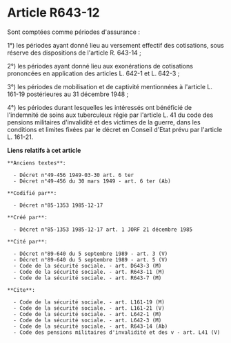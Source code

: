 # Article R643-12

Sont comptées comme périodes d'assurance : 

1°) les périodes ayant donné lieu au versement effectif des cotisations, sous réserve des dispositions de l'article R.
643-14 ;

2°) les périodes ayant donné lieu aux exonérations de cotisations prononcées en application des articles L. 642-1 et L.
642-3 ; 

3°) les périodes de mobilisation et de captivité mentionnées à l'article L. 161-19 postérieures au 31 décembre 1948 ; 

4°) les périodes durant lesquelles les intéressés ont bénéficié de l'indemnité de soins aux tuberculeux régie par l'article
L. 41 du code des pensions militaires d'invalidité et des victimes de la guerre, dans les conditions et limites fixées par le
décret en Conseil d'Etat prévu par l'article L. 161-21.

**Liens relatifs à cet article**

	**Anciens textes**:

	  - Décret n°49-456 1949-03-30 art. 6 ter
	  - Décret n°49-456 du 30 mars 1949 - art. 6 ter (Ab)

	**Codifié par**:

	  - Décret n°85-1353 1985-12-17

	**Créé par**:

	  - Décret n°85-1353 1985-12-17 art. 1 JORF 21 décembre 1985

	**Cité par**:

	  - Décret n°89-640 du 5 septembre 1989 - art. 3 (V)
	  - Décret n°89-640 du 5 septembre 1989 - art. 5 (V)
	  - Code de la sécurité sociale. - art. D643-3 (M)
	  - Code de la sécurité sociale. - art. R643-11 (M)
	  - Code de la sécurité sociale. - art. R643-7 (M)

	**Cite**:

	  - Code de la sécurité sociale. - art. L161-19 (M)
	  - Code de la sécurité sociale. - art. L161-21 (V)
	  - Code de la sécurité sociale. - art. L642-1 (M)
	  - Code de la sécurité sociale. - art. L642-3 (M)
	  - Code de la sécurité sociale. - art. R643-14 (Ab)
	  - Code des pensions militaires d'invalidité et des v - art. L41 (V)
